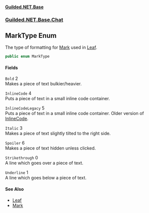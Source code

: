 
#### [Guilded.NET.Base](index 'index')
### [Guilded.NET.Base.Chat](index#Guilded_NET_Base_Chat 'Guilded.NET.Base.Chat')
## MarkType Enum
The type of formatting for [Mark](Mark 'Guilded.NET.Base.Chat.Mark') used in [Leaf](Leaf 'Guilded.NET.Base.Chat.Leaf').  
```csharp
public enum MarkType

```

#### Fields
<a name='Guilded_NET_Base_Chat_MarkType_Bold'></a>
`Bold` 2  
Makes a piece of text bulkier/heavier.  
  
<a name='Guilded_NET_Base_Chat_MarkType_InlineCode'></a>
`InlineCode` 4  
Puts a piece of text in a small inline code container.  
  
<a name='Guilded_NET_Base_Chat_MarkType_InlineCodeLegacy'></a>
`InlineCodeLegacy` 5  
Puts a piece of text in a small inline code container. Older version of [InlineCode](MarkType#Guilded_NET_Base_Chat_MarkType_InlineCode 'Guilded.NET.Base.Chat.MarkType.InlineCode').  
  
<a name='Guilded_NET_Base_Chat_MarkType_Italic'></a>
`Italic` 3  
Makes a piece of text slightly tilted to the right side.  
  
<a name='Guilded_NET_Base_Chat_MarkType_Spoiler'></a>
`Spoiler` 6  
Makes a piece of text hidden unless clicked.  
  
<a name='Guilded_NET_Base_Chat_MarkType_Strikethrough'></a>
`Strikethrough` 0  
A line which goes over a piece of text.  
  
<a name='Guilded_NET_Base_Chat_MarkType_Underline'></a>
`Underline` 1  
A line which goes below a piece of text.  
  

#### See Also
- [Leaf](Leaf 'Guilded.NET.Base.Chat.Leaf')
- [Mark](Mark 'Guilded.NET.Base.Chat.Mark')
